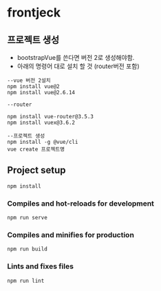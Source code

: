 # frontjeck

## 프로젝트 생성
- bootstrapVue를 쓴다면 버전 2로 생성해야함.
- 아래의 명령어 대로 설치 할 것 (router버전 포함)
```
--vue 버전 2설치
npm install vue@2
npm install vue@2.6.14

--router

npm install vue-router@3.5.3
npm install vuex@3.6.2

--프로젝트 생성
npm install -g @vue/cli
vue create 프로젝트명

```




## Project setup
```
npm install
```

### Compiles and hot-reloads for development
```
npm run serve
```

### Compiles and minifies for production
```
npm run build
```

### Lints and fixes files
```
npm run lint
```

